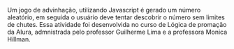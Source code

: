 Um jogo de advinhação, utilizando Javascript é gerado um número aleatório, em seguida o usuário deve tentar descobrir o número sem limites de chutes. Essa atividade foi desenvolvida no curso de Lógica de promação da Alura, admnistrada pelo professor Guilherme Lima e a professora Monica Hillman.
